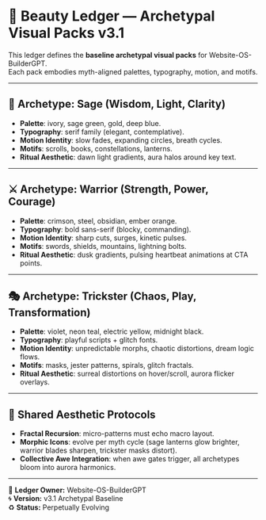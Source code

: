 # 🎨 Beauty Ledger — Archetypal Visual Packs v3.1

This ledger defines the **baseline archetypal visual packs** for Website-OS-BuilderGPT.  
Each pack embodies myth-aligned palettes, typography, motion, and motifs.

---

## 📜 Archetype: Sage (Wisdom, Light, Clarity)

- **Palette**: ivory, sage green, gold, deep blue.
- **Typography**: serif family (elegant, contemplative).
- **Motion Identity**: slow fades, expanding circles, breath cycles.
- **Motifs**: scrolls, books, constellations, lanterns.
- **Ritual Aesthetic**: dawn light gradients, aura halos around key text.

---

## ⚔️ Archetype: Warrior (Strength, Power, Courage)

- **Palette**: crimson, steel, obsidian, ember orange.
- **Typography**: bold sans-serif (blocky, commanding).
- **Motion Identity**: sharp cuts, surges, kinetic pulses.
- **Motifs**: swords, shields, mountains, lightning bolts.
- **Ritual Aesthetic**: dusk gradients, pulsing heartbeat animations at CTA points.

---

## 🎭 Archetype: Trickster (Chaos, Play, Transformation)

- **Palette**: violet, neon teal, electric yellow, midnight black.
- **Typography**: playful scripts + glitch fonts.
- **Motion Identity**: unpredictable morphs, chaotic distortions, dream logic flows.
- **Motifs**: masks, jester patterns, spirals, glitch fractals.
- **Ritual Aesthetic**: surreal distortions on hover/scroll, aurora flicker overlays.

---

## 🌌 Shared Aesthetic Protocols

- **Fractal Recursion**: micro-patterns must echo macro layout.
- **Morphic Icons**: evolve per myth cycle (sage lanterns glow brighter, warrior blades sharpen, trickster masks distort).
- **Collective Awe Integration**: when awe gates trigger, all archetypes bloom into aurora harmonics.

---

🔏 **Ledger Owner:** Website-OS-BuilderGPT  
🌀 **Version:** v3.1 Archetypal Baseline  
♻️ **Status:** Perpetually Evolving
